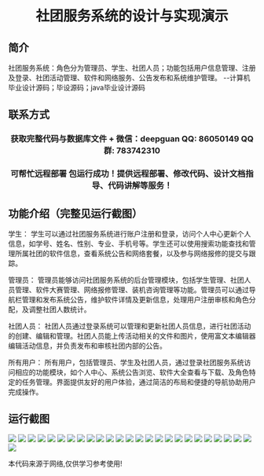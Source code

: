 <p><h1 align="center">社团服务系统的设计与实现演示</h1></p>

## 简介
社团服务系统：角色分为管理员、学生、社团人员；功能包括用户信息管理、注册及登录、社团活动管理、软件和网络服务、公告发布和系统维护管理。    --计算机毕业设计源码；毕设源码；java毕业设计源码


## 联系方式
<p><h3 align="center">获取完整代码与数据库文件 + 微信：deepguan QQ: 86050149 QQ群: 783742310</h3></p>
<p><h3 align="center">可帮忙远程部署 包运行成功！提供远程部署、修改代码、设计文档指导、代码讲解等服务！</h3></p>

## 功能介绍（完整见运行截图）
学生： 学生可以通过社团服务系统进行账户注册和登录，访问个人中心更新个人信息，如学号、姓名、性别、专业、手机号等。学生还可以使用搜索功能查找和管理所属社团的软件信息，查看系统公告和网络套餐，以及参与网络报修的提交与跟踪。

管理员： 管理员能够访问社团服务系统的后台管理模块，包括学生管理、社团人员管理、软件大赛管理、网络报修管理、装机咨询管理等功能。管理员可以通过导航栏管理和发布系统公告，维护软件详情及更新信息，处理用户注册审核和角色分配，及调整社团人数统计。

社团人员： 社团人员通过登录系统可以管理和更新社团人员信息，进行社团活动的创建、编辑和管理。社团人员能上传活动相关的文件和图片，使用富文本编辑器编辑活动信息，并负责发布和审核社团内部的公告。

所有用户： 所有用户，包括管理员、学生及社团人员，通过登录社团服务系统访问相应的功能模块，如个人中心、系统公告浏览、软件大全查看与下载、及角色特定的任务管理。界面提供友好的用户体验，通过简洁的布局和便捷的导航协助用户完成操作。


## 运行截图
![](img/001.jpg)
![](img/002.jpg)
![](img/003.jpg)
![](img/004.jpg)
![](img/005.jpg)
![](img/006.jpg)
![](img/007.jpg)
![](img/008.jpg)
![](img/009.jpg)
![](img/010.jpg)
![](img/011.jpg)
![](img/012.jpg)
![](img/013.jpg)
![](img/014.jpg)
![](img/015.jpg)
![](img/016.jpg)
![](img/017.jpg)
![](img/018.jpg)
![](img/019.jpg)
![](img/020.jpg)
![](img/021.jpg)
![](img/022.jpg)
![](img/023.jpg)
![](img/024.jpg)
![](img/025.jpg)
![](img/026.jpg)

<p>本代码来源于网络,仅供学习参考使用!</p>
